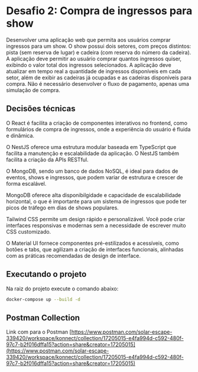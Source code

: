 # Desafio 2: Compra de ingressos para show

Desenvolver uma aplicação web que permita aos usuários comprar ingressos para um show. O show possui dois setores, com preços distintos: pista (sem reserva de lugar) e cadeira (com reserva do número da cadeira). A aplicação deve permitir ao usuário comprar quantos ingressos quiser, exibindo o valor total dos ingressos selecionados. A aplicação deve atualizar em tempo real a quantidade de ingressos disponíveis em cada setor, além de exibir as cadeiras já ocupadas e as cadeiras disponíveis para compra. Não é necessário desenvolver o fluxo de pagamento, apenas uma simulação de compra.

## Decisões técnicas

O React é facilita a criação de componentes interativos no frontend, como formulários de compra de ingressos, onde a experiência do usuário é fluida e dinâmica.

O NestJS oferece uma estrutura modular baseada em TypeScript que facilita a manutenção e escalabilidade da aplicação. O NestJS também facilita a criação da APIs RESTful.

O MongoDB, sendo um banco de dados NoSQL, é ideal para dados de eventos, shows e ingressos, que podem variar de estrutura e crescer de forma escalável.

MongoDB oferece alta disponibilgidade e capacidade de escalabilidade horizontal, o que é importante para um sistema de ingressos que pode ter picos de tráfego em dias de shows populares.

Tailwind CSS permite um design rápido e personalizável. Você pode criar interfaces responsivas e modernas sem a necessidade de escrever muito CSS customizado.

O Material UI fornece componentes pré-estilizados e acessíveis, como botões e tabs, que agilizam a criação de interfaces funcionais, alinhadas com as práticas recomendadas de design de interface.

## Executando o projeto

Na raiz do projeto execute o comando abaixo:

```bash
docker-compose up --build -d
```

## Postman Collection

Link com para o Postman [https://www.postman.com/solar-escape-339420/workspace/konnect/collection/17205015-e4fa994d-c592-480f-97c7-b2f016dffa15?action=share&creator=17205015](https://www.postman.com/solar-escape-339420/workspace/konnect/collection/17205015-e4fa994d-c592-480f-97c7-b2f016dffa15?action=share&creator=17205015)
